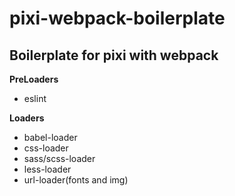 # pixi-webpack-boilerplate
## Boilerplate for pixi with webpack
**PreLoaders**
- eslint

**Loaders**
- babel-loader
- css-loader
- sass/scss-loader
- less-loader
- url-loader(fonts and img)

